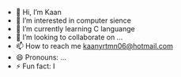 - 👋 Hi, I’m Kaan 
- 👀 I’m interested in computer sience
- 🌱 I’m currently learning C languange
- 💞️ I’m looking to collaborate on ...
- 📫 How to reach me kaanyrtmn06@hotmail.com
- 😄 Pronouns: ...
- ⚡ Fun fact: I

<!---
thekaans0/thekaans0 is a ✨ special ✨ repository because its `README.md` (this file) appears on your GitHub profile.
You can click the Preview link to take a look at your changes.
--->
